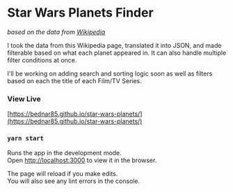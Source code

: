 # Star Wars Planets Finder

_based on the data from [Wikipedia](https://en.wikipedia.org/wiki/List_of_Star_Wars_planets_and_moons)_

I took the data from this Wikipedia page, translated it into JSON, and made filterable based on what each planet appeared in. It can also handle multiple filter conditions at once.

I'll be working on adding search and sorting logic soon as well as filters based on each the title of each Film/TV Series.

### View Live

[https://bednar85.github.io/star-wars-planets/](https://bednar85.github.io/star-wars-planets/)

### `yarn start`

Runs the app in the development mode.<br />
Open [http://localhost:3000](http://localhost:3000) to view it in the browser.

The page will reload if you make edits.<br />
You will also see any lint errors in the console.
